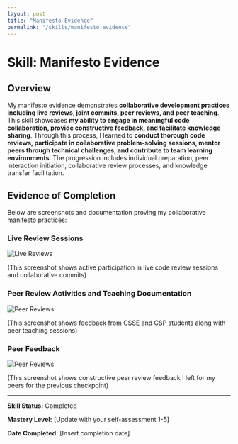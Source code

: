 ```yaml
---
layout: post
title: "Manifesto Evidence"
permalink: "/skills/manifesto_evidence"
---
```

# Skill: Manifesto Evidence

## Overview

My manifesto evidence demonstrates **collaborative development practices including live reviews, joint commits, peer reviews, and peer teaching**. This skill showcases **my ability to engage in meaningful code collaboration, provide constructive feedback, and facilitate knowledge sharing**. Through this process, I learned to **conduct thorough code reviews, participate in collaborative problem-solving sessions, mentor peers through technical challenges, and contribute to team learning environments**. The progression includes individual preparation, peer interaction initiation, collaborative review processes, and knowledge transfer facilitation.

## Evidence of Completion

Below are screenshots and documentation proving my collaborative manifesto practices:

### Live Review Sessions
![Live Reviews](/student/assets/images/groupcommit.png)

(This screenshot shows active participation in live code review sessions and collaborative commits)

### Peer Review Activities and Teaching Documentation
![Peer Reviews](/student/assets/images/peerfeedback.png)

(This screenshot shows feedback from CSSE and CSP students along with peer teaching sessions)

### Peer Feedback
![Peer Reviews](/student/assets/images/feedbackigave.png)

(This screenshot shows constructive peer review feedback I left for my peers for the previous checkpoint)


---

**Skill Status:** Completed  

**Mastery Level:** [Update with your self-assessment 1-5]  

**Date Completed:** [Insert completion date]